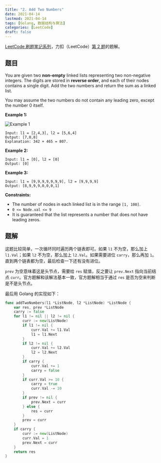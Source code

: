 ```yaml
---
title: "2. Add Two Numbers"
date: 2021-04-14
lastmod: 2021-04-14
tags: [Golang, 数据结构与算法]
categories: [LeetCode]
draft: false
---
```


[LeetCode 刷题笔记系列](/posts/leetcode/leetcode)，力扣（LeetCode）[第 2 题](https://leetcode-cn.com/problems/add-two-numbers)的题解。

<!--more-->

## 题目

You are given two **non-empty** linked lists representing two non-negative integers. The digits are stored in **reverse order**, and each of their nodes contains a single digit. Add the two numbers and return the sum as a linked list.

You may assume the two numbers do not contain any leading zero, except the number 0 itself.

**Example 1:**

![Example 1](/images/leetcode/daily/2-add-two-numbers/addtwonumber1.jpg)

```text
Input: l1 = [2,4,3], l2 = [5,6,4]
Output: [7,0,8]
Explanation: 342 + 465 = 807.
```

**Example 2:**

```text
Input: l1 = [0], l2 = [0]
Output: [0]
```

**Example 3:**

```text
Input: l1 = [9,9,9,9,9,9,9], l2 = [9,9,9,9]
Output: [8,9,9,9,0,0,0,1]
```

**Constraints:**

- The number of nodes in each linked list is in the range `[1, 100]`.
- `0 <= Node.val <= 9`
- It is guaranteed that the list represents a number that does not have leading zeros.

## 题解

这题比较简单，一次循环同时遍历两个链表即可。如果 `l1` 不为空，那么加上 `l1.Val`；如果 `l2` 不为空，那么加上 `l2.Val`。如果需要进位 `carry`，那么再加 `1`。直到两个链表都为空，最后检查一下还有没有进位。

`prev` 为空意味着这是头节点，需要给 `res` 赋值，反之要让 `prev.Next` 指向当前结点 `curr`。官方题解和该解法基本一致，官方题解相当于通过 `res` 是否为空来判断是不是头节点。

最后用 Golang 的实现如下：

```go
func addTwoNumbers(l1 *ListNode, l2 *ListNode) *ListNode {
    var res, prev *ListNode
    carry := false
    for l1 != nil || l2 != nil {
        curr := new(ListNode)
        if l1 != nil {
            curr.Val += l1.Val
            l1 = l1.Next
        }
        if l2 != nil {
            curr.Val += l2.Val
            l2 = l2.Next
        }
        if carry {
            curr.Val += 1
            carry = false
        }
        if curr.Val >= 10 {
            carry = true
            curr.Val -= 10
        }
        if prev != nil {
            prev.Next = curr
        } else {
            res = curr
        }
        prev = curr
    }
    if carry {
        curr := new(ListNode)
        curr.Val = 1
        prev.Next = curr
    }
    return res
}
```
